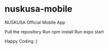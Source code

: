# nuskusa-mobile
NUSKUSA Official Mobile App

Pull the repository
Run npm install
Run expo start

Happy Coding :)
